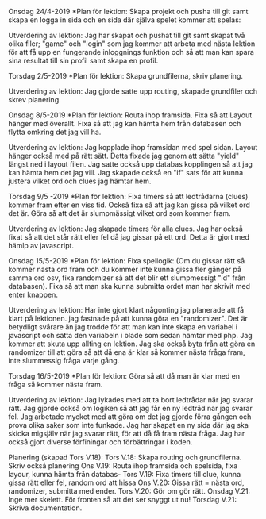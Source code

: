 Onsdag 24/4-2019
*Plan för lektion: Skapa projekt och pusha till git samt skapa en logga in sida och en sida där själva spelet kommer att spelas:

Utverdering av lektion: Jag har skapat och pushat till git samt skapat två olika filer; "game" och "login" som jag kommer att arbeta med nästa lektion för att få upp en fungerande inloggnings funktion och så att man kan spara sina resultat till sin profil samt skapa en profil. 


Torsdag 2/5-2019
*Plan för lektion: Skapa grundfilerna, skriv planering. 

Utverdering av lektion: Jag gjorde satte upp routing, skapade grundfiler och skrev planering. 


Onsdag 8/5-2019
*Plan för lektion: Routa ihop framsida. Fixa så att Layout hänger med överallt. Fixa så att jag kan hämta hem från databasen och flytta omkring det jag vill ha. 

Utverdering av lektion: Jag kopplade ihop framsidan med spel sidan. Layout hänger också med på rätt sätt. Detta fixade jag genom att sätta "yield" längst ned i layout filen. Jag satte också upp  databas kopplingen så att jag kan hämta hem det jag vill. Jag skapade också en "if" sats för att kunna justera vilket ord och clues jag hämtar hem. 

Torsdag 9/5 -2019
*Plan för lektion: Fixa timers så att ledtrådarna (clues) kommer fram efter en viss tid. Också fixa så att jag kan gissa på vilket ord det är. Göra så att det är slumpmässigt vilket ord som kommer fram. 

Utverdering av lektion: Jag skapade timers för alla clues. Jag har också fixat så att det står rätt eller fel då jag gissar på ett ord. Detta är gjort med hämlp av javascript. 


Onsdag 15/5-2019
*Plan för lektion: Fixa spellogik: (Om du gissar rätt så kommer nästa ord fram och du kommer inte kunna gissa fler gånger på samma ord osv, fixa randomizer så att det blir ett slumpmessigt "id" från databasen). Fixa så att man ska kunna submitta ordet man har skrivit med enter knappen. 

Utverdering av lektion: Har inte gjort klart någonting jag planerade att få klart på lektionen. jag fastnade på att kunna göra en "randomizer". Det är betydligt svårare än jag trodde för att man kan inte skapa en variabel i javascript och sätta den variabeln i blade som sedan hämtar med php. Jag kommer att skuta upp allting en lektion. Jag ska också byta från att göra en randomizer till att göra så att då ena är klar så kommer nästa fråga fram, inte slummessig fråga varje gång. 


Torsdag 16/5-2019
*Plan för lektion: Göra så att då man är klar med en fråga så kommer nästa fram. 

Utverdering av lektion: Jag lykades med att ta bort ledtrådar när jag svarar rätt. Jag gjorde också om logiken så att jag får en ny ledtråd när jag svarar fel. Jag arbetade mycket med att göra om det jag gjorde förra gången och prova olika saker som inte funkade. Jag har skapat en ny sida där jag ska skicka migsjälv när jag svarar rätt, för att då få fram nästa fråga. Jag har också gjort diverse förfiningar och förbättringar i koden. 









Planering (skapad Tors V.18): 
Tors V.18: Skapa routing och grundfilerna. Skriv också planering
Ons V.19: Routa ihop framsida och spelsida, fixa layour, kunna hämta från databas- 
Tors V.19: Fixa timers till clue, kunna gissa rätt eller fel, random ord att hissa
Ons V.20: Gissa rätt = nästa ord, randomizer, submitta med ender. 
Tors V.20: Gör om gör rätt. 
Onsdag V.21: Inge mer skelett. För fronten så att det ser snyggt ut nu!
Torsdag V.21: Skriva documentation.